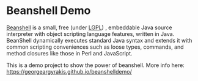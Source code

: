 # Beanshell Demo
[Beanshell](http://www.beanshell.org) is a small, free (under [LGPL](http://www.gnu.org/copyleft/lesser.html)) , embeddable Java source interpreter with object scripting language features, written in Java. BeanShell dynamically executes standard Java syntax and extends it with common scripting conveniences such as loose types, commands, and method closures like those in Perl and JavaScript.

This is a demo project to show the power of beanshell.
More info here: https://georgeargyrakis.github.io/beanshelldemo/
